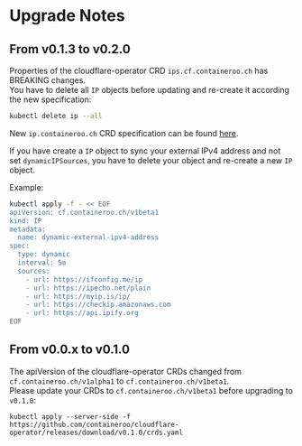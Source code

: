 # Upgrade Notes

## From v0.1.3 to v0.2.0

Properties of the cloudflare-operator CRD `ips.cf.containeroo.ch` has BREAKING changes.  
You have to delete all `IP` objects before updating and re-create it according the new specification:

```bash
kubectl delete ip --all
```

New `ip.containeroo.ch` CRD specification can be found [here](/docs/content/core_concept.md#IP).

If you have create a `IP` object to sync your external IPv4 address and not set `dynamicIPSources`, you have to delete your object and re-create a new `IP` object.

Example:

```bash
kubectl apply -f - << EOF
apiVersion: cf.containeroo.ch/v1beta1
kind: IP
metadata:
  name: dynamic-external-ipv4-address
spec:
  type: dynamic
  interval: 5m
  sources:
    - url: https://ifconfig.me/ip
    - url: https://ipecho.net/plain
    - url: https://myip.is/ip/
    - url: https://checkip.amazonaws.com
    - url: https://api.ipify.org
EOF
```

## From v0.0.x to v0.1.0

The apiVersion of the cloudflare-operator CRDs changed from `cf.containeroo.ch/v1alpha1` to `cf.containeroo.ch/v1beta1`.  
Please update your CRDs to `cf.containeroo.ch/v1beta1` before upgrading to `v0.1.0`:

```shell
kubectl apply --server-side -f https://github.com/containeroo/cloudflare-operator/releases/download/v0.1.0/crds.yaml
```

